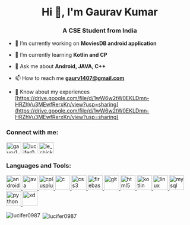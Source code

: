 <h1 align="center">Hi 👋, I'm Gaurav Kumar</h1>
<h3 align="center">A CSE Student from India</h3>

- 🔭 I’m currently working on **MoviesDB android application**

- 🌱 I’m currently learning **Kotlin and CP**

- 💬 Ask me about **Android, JAVA, C++**

- 📫 How to reach me **gaurv1407@gmail.com**

- 📄 Know about my experiences [https://drive.google.com/file/d/1wW6w2tW0EKLDmn-HRZhVu3MEwfRerxKn/view?usp=sharing](https://drive.google.com/file/d/1wW6w2tW0EKLDmn-HRZhVu3MEwfRerxKn/view?usp=sharing)

<h3 align="left">Connect with me:</h3>
<p align="left">
<a href="https://linkedin.com/in/gaurv1407" target="blank"><img align="center" src="https://cdn.jsdelivr.net/npm/simple-icons@3.0.1/icons/linkedin.svg" alt="gaurv1407" height="30" width="40" /></a>
<a href="https://www.codechef.com/users/lucifer0897" target="blank"><img align="center" src="https://cdn.jsdelivr.net/npm/simple-icons@3.1.0/icons/codechef.svg" alt="lucifer0897" height="30" width="40" /></a>
<a href="https://codeforces.com/profile/le_chicken" target="blank"><img align="center" src="https://cdn.jsdelivr.net/npm/simple-icons@3.0.1/icons/codeforces.svg" alt="le_chicken" height="30" width="40" /></a>
</p>

<h3 align="left">Languages and Tools:</h3>
<p align="left"> <a href="https://developer.android.com" target="_blank"> <img src="https://devicons.github.io/devicon/devicon.git/icons/android/android-original-wordmark.svg" alt="android" width="40" height="40"/> </a> <a href="https://www.java.com" target="_blank"> <img src="https://devicons.github.io/devicon/devicon.git/icons/java/java-original-wordmark.svg" alt="java" width="40" height="40"/> <a href="https://www.w3schools.com/cpp/" target="_blank"> <img src="https://devicons.github.io/devicon/devicon.git/icons/cplusplus/cplusplus-original.svg" alt="cplusplus" width="40" height="40"/> </a> <a href="https://www.cprogramming.com/" target="_blank"> <img src="https://devicons.github.io/devicon/devicon.git/icons/c/c-original.svg" alt="c" width="40" height="40"/> </a> <a href="https://www.w3schools.com/css/" target="_blank"> <img src="https://devicons.github.io/devicon/devicon.git/icons/css3/css3-original-wordmark.svg" alt="css3" width="40" height="40"/> </a> <a href="https://firebase.google.com/" target="_blank"> <img src="https://www.vectorlogo.zone/logos/firebase/firebase-icon.svg" alt="firebase" width="40" height="40"/> </a> <a href="https://git-scm.com/" target="_blank"> <img src="https://www.vectorlogo.zone/logos/git-scm/git-scm-icon.svg" alt="git" width="40" height="40"/> </a> <a href="https://www.w3.org/html/" target="_blank"> <img src="https://devicons.github.io/devicon/devicon.git/icons/html5/html5-original-wordmark.svg" alt="html5" width="40" height="40"/> </a> </a> <a href="https://kotlinlang.org" target="_blank"> <img src="https://www.vectorlogo.zone/logos/kotlinlang/kotlinlang-icon.svg" alt="kotlin" width="40" height="40"/> </a> <a href="https://www.linux.org/" target="_blank"> <img src="https://devicons.github.io/devicon/devicon.git/icons/linux/linux-original.svg" alt="linux" width="40" height="40"/> </a> <a href="https://www.mysql.com/" target="_blank"> <img src="https://devicons.github.io/devicon/devicon.git/icons/mysql/mysql-original-wordmark.svg" alt="mysql" width="40" height="40"/> </a> <a href="https://www.python.org" target="_blank"> <img src="https://devicons.github.io/devicon/devicon.git/icons/python/python-original.svg" alt="python" width="40" height="40"/> </a> <a href="https://www.adobe.com/products/xd.html" target="_blank"> <img src="https://cdn.worldvectorlogo.com/logos/adobe-xd.svg" alt="xd" width="40" height="40"/> </a> </p>

<p><img align="left" src="https://github-readme-stats.vercel.app/api/top-langs?username=lucifer0987&show_icons=true&locale=en&layout=compact" alt="lucifer0987" /></p>

<p>&nbsp;<img align="center" src="https://github-readme-stats.vercel.app/api?username=lucifer0987&show_icons=true&locale=en" alt="lucifer0987" /></p>
